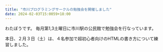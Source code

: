 ```yaml
---
title: "市川プログラミングサークルの勉強会を開催しました"
date: 2024-02-03T15:0059+18:00
---
```


わたぼうです。
毎月第1,3土曜日に市川駅の公民館で勉強会を行なっています。

本日、２月３日（土）は、４名参加で超初心者向けのHTMLの書き方について練習しました。

